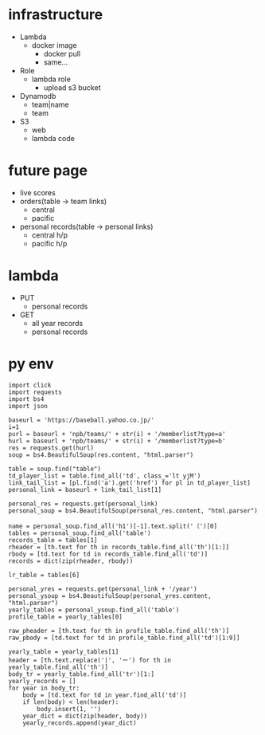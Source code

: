 # infrastructure

- Lambda
    - docker image
        - docker pull
        - same...
- Role
    - lambda role
        - upload s3 bucket
- Dynamodb
    - team|name
    - team
- S3
    - web
    - lambda code

# future page
- live scores
- orders(table -> team links)
    - central
    - pacific
- personal records(table -> personal links)
    - central h/p
    - pacific h/p

# lambda
- PUT
  - personal records
- GET
  - all year records
  - personal records

# py env
```
import click
import requests
import bs4
import json

baseurl = 'https://baseball.yahoo.co.jp/'
i=1
purl = baseurl + 'npb/teams/' + str(i) + '/memberlist?type=a'
hurl = baseurl + 'npb/teams/' + str(i) + '/memberlist?type=b'
res = requests.get(hurl)
soup = bs4.BeautifulSoup(res.content, "html.parser")

table = soup.find("table")
td_player_list = table.find_all('td', class_='lt yjM')
link_tail_list = [pl.find('a').get('href') for pl in td_player_list]
personal_link = baseurl + link_tail_list[1]

personal_res = requests.get(personal_link)
personal_soup = bs4.BeautifulSoup(personal_res.content, "html.parser")

name = personal_soup.find_all('h1')[-1].text.split('（')[0]
tables = personal_soup.find_all('table')
records_table = tables[1]
rheader = [th.text for th in records_table.find_all('th')[1:]]
rbody = [td.text for td in records_table.find_all('td')]
records = dict(zip(rheader, rbody))

lr_table = tables[6]

personal_yres = requests.get(personal_link + '/year')
personal_ysoup = bs4.BeautifulSoup(personal_yres.content, "html.parser")
yearly_tables = personal_ysoup.find_all('table')
profile_table = yearly_tables[0]

raw_pheader = [th.text for th in profile_table.find_all('th')]
raw_pbody = [td.text for td in profile_table.find_all('td')[1:9]]

yearly_table = yearly_tables[1]
header = [th.text.replace('|', 'ー') for th in yearly_table.find_all('th')]
body_tr = yearly_table.find_all('tr')[1:]
yearly_records = []
for year in body_tr:
    body = [td.text for td in year.find_all('td')]
    if len(body) < len(header):
        body.insert(1, '')
    year_dict = dict(zip(header, body))
    yearly_records.append(year_dict)


```